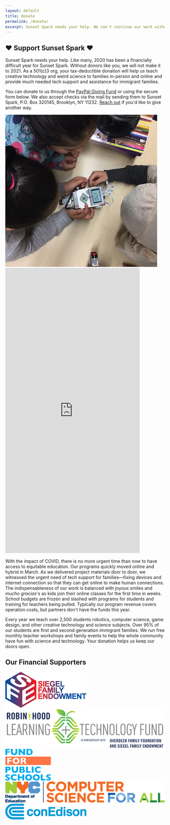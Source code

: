 ```yaml
---
layout: default
title: Donate
permalink: /donate/
excerpt: Sunset Spark needs your help. We can't continue our work without donors like you. As a 501(c)3 org, your tax-deductible donation will help us bring more creative technology and science programs to families in Brooklyn.
---
```

<section>
  <h2 class="section-heading"><span>&#9829; Support Sunset Spark &#9829;</span></h2>

  <p>Sunset Spark needs your help. Like many, 2020 has been a financially difficult year for Sunset Spark. Without donors like you, we will not make it to 2021. As a 501(c)3 org, your tax-deductible donation will help us teach creative technology and weird science to families in-person and online and provide much needed tech support and assistance for immigrant families.</p>

  <p>You can donate to us through the <a class="bold-link" href="https://paypal.com/us/fundraiser/charity/1524212">PayPal Giving Fund</a> or using the secure form below. We also accept checks via the mail by sending them to Sunset Spark, P.O. Box 320145, Brooklyn, NY 11232. <a class="bold-link" href="mailto:hello@sunsetspark.org">Reach out</a> if you'd like to give another way.</p>

  <div class="grid wrap">
    <div class="unit half align-right center-on-mobiles">
      <img id="animated-gallery-image" src="/img/gallery_frame.jpg" alt="Collage of Classes" />
    </div>
    <div class="unit half">
      <div class="donorbox-wrap">
        <script src="https://donorbox.org/widget.js" paypalExpress="false"></script>
        <iframe allowpaymentrequest="" frameborder="0" loading="eager" height="900px" name="donorbox" scrolling="no" seamless="seamless" src="https://donorbox.org/embed/support-sunset-spark?default_interval=o" style="max-width: 425px; max-height:none!important" width="100%"></iframe>
      </div>
    </div>
  </div>

  <p style="padding-top: 0;">With the impact of COVID, there is no more urgent time than now to have access to equitable education. Our programs quickly moved online and hybrid in March. As we delivered project materials door to door, we witnessed the urgent need of tech support for families—fixing devices and internet connection so that they can get online to make human connections. The indispensableness of our work is balanced with joyous smiles and <i>mucho gracias</i>'s as kids join their online classes for the first time in weeks. School budgets are frozen and slashed with programs for students and training for teachers being pulled. Typically our program revenue covers operation costs, but partners don't have the funds this year.</p>

  <p style="margin-bottom: 0.5em;">Every year we teach over 2,500 students robotics, computer science, game design, and other creative technology and science subjects. Over 95% of our students are first and second generation immigrant families. We run free monthly teacher workshops and family events to help the whole community have fun with science and technology. Your donation helps us keep our doors open.
  </p>

</section>
<section>
  <h2 class="section-heading">Our Financial Supporters</h2>
  <img class="funder-logo img-center" src="/img/partners/sfe-logo.png" />
  <div class="grid wrap">
    <div class="unit two-thirds center-on-mobiles"><img class="funder-logo img-center" src="/img/partners/robinhood-logo.png" /></div>
    <div class="unit one-third center-on-mobiles"><img class="funder-logo img-center" src="/img/partners/f4ps-logo.png" /></div>
  </div>
  <div class="grid wrap">
    <div class="unit two-thirds center-on-mobiles"><img class="funder-logo img-center" src="/img/partners/cs4all-logo.png" /></div>
    <div class="unit one-third center-on-mobiles"><img class="funder-logo img-center" src="/img/partners/coned-logo.png" /></div>
  </div>
</section>

<script>
  window.addEventListener('load', function() {
      let animatedUrl = '/img/gallery_animated.gif';
      let image = new Image()
      image.addEventListener('load', () => document.getElementById('animated-gallery-image').src = animatedUrl)
      image.src = animatedUrl
  })
</script>
